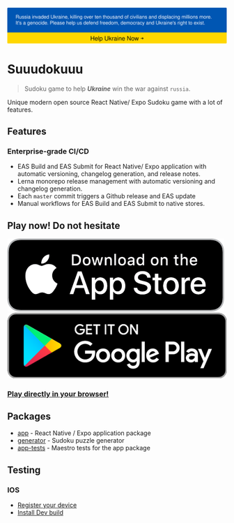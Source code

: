[![Stand With Ukraine](https://raw.githubusercontent.com/vshymanskyy/StandWithUkraine/main/banner2-direct.svg)](https://stand-with-ukraine.pp.ua)

# Suuudokuuu

> Sudoku game to help **_Ukraine_** win the war against `russia`.

Unique modern open source React Native/ Expo Sudoku game with a lot of features.

## Features

### Enterprise-grade CI/CD

- EAS Build and EAS Submit for React Native/ Expo application with automatic versioning, changelog generation, and release notes.
- Lerna monorepo release management with automatic versioning and changelog generation.
- Each `master` commit triggers a Github release and EAS update
- Manual workflows for EAS Build and EAS Submit to native stores.

## Play now! Do not hesitate

[![Download on the App Store](packages/app/assets/appstore-badge.png)](https://apps.apple.com/ua/app/suuudokuuu/id6449440933)
[![Download on the Play Market](packages/app/assets/google-play-badge.png)](https://apps.apple.com/ua/app/suuudokuuu/id6449440933)

### [Play directly in your browser!](https://www.suuudokuuu.com/)

## Packages

- [app](packages/app/readme.md) - React Native / Expo application package
- [generator](packages/generator/readme.md) - Sudoku puzzle generator
- [app-tests](tests/app-tests/readme.md) - Maestro tests for the app package

## Testing

### IOS

- [Register your device](https://expo.dev/register-device/c1da1a6e-616b-40a3-93ba-45bef53696e5)
- [Install Dev build](https://expo.dev/accounts/vitalyiegorov/projects/suuudokuuu/builds/e42efd58-74cf-48be-bdf1-ebc51cde1d6e)
